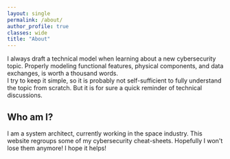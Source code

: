 ```yaml
---
layout: single
permalink: /about/
author_profile: true
classes: wide
title: "About"
---
```


I always draft a technical model when learning about a new cybersecurity topic. Properly modeling functional features, physical components, and data exchanges, is worth a thousand words.  
I try to keep it simple, so it is probably not self-sufficient to fully understand the topic from scratch. But it is for sure a quick reminder of technical discussions.

## Who am I?

I am a system architect, currently working in the space industry. This website regroups some of my cybersecurity cheat-sheets. Hopefully I won't lose them anymore! I hope it helps!
